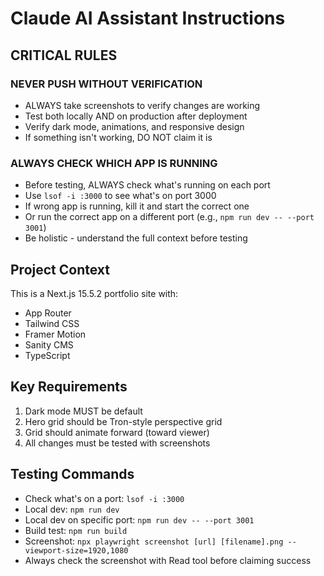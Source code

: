 # Claude AI Assistant Instructions

## CRITICAL RULES

### NEVER PUSH WITHOUT VERIFICATION
- ALWAYS take screenshots to verify changes are working
- Test both locally AND on production after deployment
- Verify dark mode, animations, and responsive design
- If something isn't working, DO NOT claim it is

### ALWAYS CHECK WHICH APP IS RUNNING
- Before testing, ALWAYS check what's running on each port
- Use `lsof -i :3000` to see what's on port 3000
- If wrong app is running, kill it and start the correct one
- Or run the correct app on a different port (e.g., `npm run dev -- --port 3001`)
- Be holistic - understand the full context before testing

## Project Context
This is a Next.js 15.5.2 portfolio site with:
- App Router
- Tailwind CSS
- Framer Motion
- Sanity CMS
- TypeScript

## Key Requirements
1. Dark mode MUST be default
2. Hero grid should be Tron-style perspective grid
3. Grid should animate forward (toward viewer)
4. All changes must be tested with screenshots

## Testing Commands
- Check what's on a port: `lsof -i :3000`
- Local dev: `npm run dev`
- Local dev on specific port: `npm run dev -- --port 3001`
- Build test: `npm run build`
- Screenshot: `npx playwright screenshot [url] [filename].png --viewport-size=1920,1080`
- Always check the screenshot with Read tool before claiming success